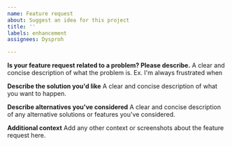 ```yaml
---
name: Feature request
about: Suggest an idea for this project
title: ''
labels: enhancement
assignees: Dysproh

---
```


**Is your feature request related to a problem? Please describe.**
A clear and concise description of what the problem is. Ex. I'm always frustrated when 

**Describe the solution you'd like**
A clear and concise description of what you want to happen.

**Describe alternatives you've considered**
A clear and concise description of any alternative solutions or features you've considered.

**Additional context**
Add any other context or screenshots about the feature request here.
